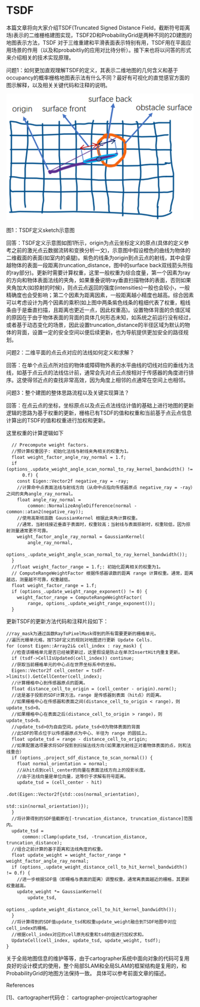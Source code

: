 # TSDF
本篇文章将向大家介绍TSDF(Truncated Signed Distance Field，截断符号距离场)表示的二维栅格建图实现，TSDF2D和ProbabilityGrid是两种不同的2D建图的地图表示方法，TSDF 对于三维重建和平滑表面表示特别有用，TSDF用在平面应用场景的作用（以及和probabitliy的应用对比待分析）。接下来也将以问答的形式来介绍相关的技术实现原理。

问题1：如何更加直观理解TSDF的定义，其表示二维地图的几何含义和基于occupancy的概率栅格地图表示法有什么不同？最好有可视化的直觉感官方面的图示解释，以及相关关键代码和注释的说明。

![TSDF定义sketch示意图](./figures/tsdf_def_sketch_interpretation.png)

图1：TSDF定义sketch示意图

回答：TSDF定义示意图如图1所示，origin为点云坐标定义的原点(具体的定义参考之前的激光点云数据流转和变换分析一文)，示意图中假设橙色的曲线为物体的二维截面的表面(如室内的桌腿)。紫色的线条为origin到点云点的射线，其中会穿越物体的表面一段距离(truncation_distance，图中的surface back双线箭头所指的ray部分)。更新时需要计算权重，这里一般权重为综合度量，第一个因素为ray的方向和物体表面法线的夹角，如果重叠说明ray垂直扫描物体的表面，否则如果夹角加大(如掠射的时候)，则点云点返回的强度(intensities)一般也会较小，一般精确度也会受影响；第二个因素为距离因素，一般距离越小精度也越高。综合因素可以考虑设计为两个因素的乘积(如上图中两条紫色线条的粗细代表了权重，粗线条由于是垂直扫描，且距离也更近一点，因此权重高)。设置物体背面的负值区域的原因在于由于物体表面的背面的具体几何形态未知，如系统之前运行没有经过，或者基于动态变化的场景，因此设置truncation_distance的半径区域为默认的物体的背面，设置一定的安全空间以便后续更新，也为导航提供更加安全的路径规划。

问题2：二维平面的点云点对应的法线如何定义和求解？

回答：在单个点云点所对应的物体或障碍物外表的水平曲线的切线对应的垂线为法线，如基于点云点的法线估计前，通常会先对点云点按相对于传感器的角度进行排序。这使得邻近点的查找非常高效，因为角度上相邻的点通常在空间上也相邻。

问题3：整个建图的整体思路流程以及关键实现算法？

回答：在点云点的坐标，坐标原点以及点云点法线估计值的基础上进行地图的更新逻辑的思路为基于权重的更新，栅格已有TSDF的值和权重和当前基于点云点信息计算出的TSDF的值和权重进行加权和更新。

这里权重的计算逻辑如下


```
  // Precompute weight factors.
  //预计算权重因子: 初始化法线与射线夹角相关的权重为1。
  float weight_factor_angle_ray_normal = 1.f;
  if (options_.update_weight_angle_scan_normal_to_ray_kernel_bandwidth() !=
      0.f) {
    const Eigen::Vector2f negative_ray = -ray;
    //计算命中点表面法线与射线方向（从命中点指向传感器原点 negative_ray = -ray）之间的夹角angle_ray_normal。
    float angle_ray_normal =
        common::NormalizeAngleDifference(normal - common::atan2(negative_ray));
    //使用高斯核函数 GaussianKernel 根据此夹角计算权重。
    //通常，当射线接近垂直于表面时，权重较高；当射线与表面掠射时，权重较低，因为掠射测量通常更不可靠。        
    weight_factor_angle_ray_normal = GaussianKernel(
        angle_ray_normal,
        options_.update_weight_angle_scan_normal_to_ray_kernel_bandwidth());
  }
  //float weight_factor_range = 1.f;: 初始化距离相关的权重为1。
  // ComputeRangeWeightFactor 根据传感器读数的距离 range 计算权重。通常，距离越远，测量越不可靠，权重越低。
  float weight_factor_range = 1.f;
  if (options_.update_weight_range_exponent() != 0) {
    weight_factor_range = ComputeRangeWeightFactor(
        range, options_.update_weight_range_exponent());
  }
```

更新TSDF的更新方法代码和注释片段如下：

```
//ray_mask为通过函数RayToPixelMask得到的所有需要更新的栅格单元。
//遍历光栅单元格，按TSDF定义的规则对地图进行更新 Update Cells.
for (const Eigen::Array2i& cell_index : ray_mask) {
  //检查该栅格单元是否已经被更新过，这里假设是防止在单次InsertHit内重复更新。
  if (tsdf->CellIsUpdated(cell_index)) continue;
  //获取当前栅格单元的中心点在世界坐标系中的坐标。
  Eigen::Vector2f cell_center = tsdf->limits().GetCellCenter(cell_index);
  //计算栅格中心到传感器原点的距离。
  float distance_cell_to_origin = (cell_center - origin).norm();
  //这是基于投影的SDF计算方法。range 是传感器到表面（hit点）的距离。
  //如果栅格中心在传感器和表面之间(distance_cell_to_origin < range)，则update_tsd>0。
  //如果栅格中心在表面之后(distance_cell_to_origin > range)，则update_tsd<0。
  //update_tsd>0为自由空间，pdate_tsd<0为物体表面的背面
  //此SDF的零点位于以传感器原点为中心、半径为 range 的圆弧上。
  float update_tsd = range - distance_cell_to_origin;
  //如果配置选项要求将SDF投影到扫描法线方向(如果激光射线正对着物体表面的点，则和法线重合）
  if (options_.project_sdf_distance_to_scan_normal()) {
    float normal_orientation = normal;
    //从hit点到cell_center的向量在表面法线方向上的投影长度。
    //由于法线向量是单位向量，这等价于求解有符号距离。
    update_tsd = (cell_center - hit)
                     .dot(Eigen::Vector2f{std::cos(normal_orientation),
                                          std::sin(normal_orientation)});
  }
  //将计算得到的SDF值截断在[-truncation_distance, truncation_distance]范围内。
  update_tsd =
      common::Clamp(update_tsd, -truncation_distance, truncation_distance);
  //组合之前计算的基于距离和法线角度的权重。
  float update_weight = weight_factor_range * weight_factor_angle_ray_normal;
  if (options_.update_weight_distance_cell_to_hit_kernel_bandwidth() != 0.f) {
    //进一步根据SDF值（即栅格与表面的距离）调整权重。通常离表面越近的栅格，其更新权重越高。
    update_weight *= GaussianKernel(
        update_tsd,
        options_.update_weight_distance_cell_to_hit_kernel_bandwidth());
  }
  //将计算得到的SDF值update_tsd和权重update_weight融合到TSDF地图中对应cell_index的栅格。
  //根据cell_index对应的cell原先权重和tsd的值进行加权求和。
  UpdateCell(cell_index, update_tsd, update_weight, tsdf);
}
```

关于全局地图信息的维护等等，由于cartographer系统中面向对象的代码可复用良好的设计模式的使用，整个局部SLAM和全局SLAM的框架结构是复用的，和ProbabilityGrid的地图方法保持一致。
具体可以参考前面文章的描述。

References

[1]、cartographer代码仓： cartographer-project/cartographer